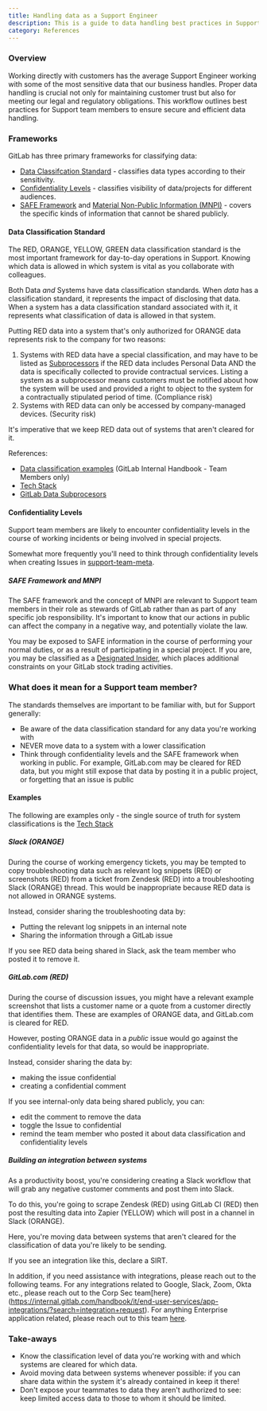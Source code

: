 ```yaml
---
title: Handling data as a Support Engineer
description: This is a guide to data handling best practices in Support
category: References
---
```


### Overview

Working directly with customers has the average Support Engineer working with some of the most sensitive data that our business handles. Proper data handling is crucial not only for maintaining customer trust but also for meeting our legal and regulatory obligations. This workflow outlines best practices for Support team members to ensure secure and efficient data handling.

### Frameworks

GitLab has three primary frameworks for classifying data:

- [Data Classifcation Standard](/handbook/security/data-classification-standard/) - classifies data types according to their sensitivity.
- [Confidentiality Levels](/handbook/communication/confidentiality-levels/) - classifies visibility of data/projects for different audiences.
- [SAFE Framework](/handbook/legal/safe-framework/) and [Material Non-Public Information (MNPI)](/handbook/product/product-processes/product-safe-guidance/#materially-non-public-information) - covers the specific kinds of information that cannot be shared publicly.

#### Data Classification Standard

The RED, ORANGE, YELLOW, GREEN data classification standard is the most important framework for day-to-day operations in Support. Knowing which data is allowed in which system is vital as you collaborate with colleagues.

Both Data _and_ Systems have data classification standards. When _data_ has a classification standard, it represents the impact of disclosing that data. When a system has a data classification standard associated with it, it represents what classification of data is allowed in that system.

Putting RED data into a system that's only authorized for ORANGE data represents risk to the company for two reasons:  

1. Systems with RED data have a special classification, and may have to be listed as [Subprocessors](https://about.gitlab.com/privacy/subprocessors/) if the RED data includes Personal Data AND the data is specifically collected to provide contractual services.  Listing a system as a subprocessor means customers must be notified about how the system will be used and provided a right to object to the system for a contractually stipulated period of time. (Compliance risk)
2. Systems with RED data can only be accessed by company-managed devices. (Security risk)

It's imperative that we keep RED data out of systems that aren't cleared for it.

References:

- [Data classification examples](https://internal.gitlab.com/handbook/security/data_classification/) (GitLab Internal Handbook - Team Members only)
- [Tech Stack](https://gitlab.com/gitlab-com/www-gitlab-com/-/blob/master/data/tech_stack.yml)
- [GitLab Data Subprocesors](https://about.gitlab.com/privacy/subprocessors/)

#### Confidentiality Levels

Support team members are likely to encounter confidentiality levels in the course of working incidents or being involved in special projects.

Somewhat more frequently you'll need to think through confidentiality levels when creating Issues in [support-team-meta](https://gitlab.com/gitlab-com/support/support-team-meta/).

##### SAFE Framework and MNPI

The SAFE framework and the concept of MNPI are relevant to Support team members in their role as stewards of GitLab rather than as part of any specific job responsibility. It's important to know that our actions in public can affect the company in a negative way, and potentially violate the law.

You may be exposed to SAFE information in the course of performing your normal duties, or as a result of participating in a special project. If you are, you may be classified as a [Designated Insider](/handbook/legal/publiccompanyresources/#designated-insiders), which places additional constraints on your GitLab stock trading activities. 

### What does it mean for a Support team member?

The standards themselves are important to be familiar with, but for Support generally:

- Be aware of the data classification standard for any data you're working with 
- NEVER move data to a system with a lower classification
- Think through confidentiality levels and the SAFE framework when working in public.  For example, GitLab.com may be cleared for RED data, but you might still expose that data by posting it in a public project, or forgetting that an issue is public

#### Examples

The following are examples only - the single source of truth for system classifications is the [Tech Stack](https://gitlab.com/gitlab-com/www-gitlab-com/-/blob/master/data/tech_stack.yml)

##### Slack (ORANGE)

During the course of working emergency tickets, you may be tempted to copy troubleshooting data such as relevant log snippets (RED) or screenshots (RED) from a ticket from Zendesk (RED) into a troubleshooting Slack (ORANGE) thread.
This would be inappropriate because RED data is not allowed in ORANGE systems.

Instead, consider sharing the troubleshooting data by:

- Putting the relevant log snippets in an internal note
- Sharing the information through a GitLab issue

If you see RED data being shared in Slack, ask the team member who posted it to remove it.

##### GitLab.com (RED)

During the course of discussion issues, you might have a relevant example screenshot that lists a customer name or a quote from a customer directly that identifies them. These are examples of ORANGE data, and GitLab.com is cleared for RED.

However, posting ORANGE data in a _public_ issue would go against the confidentiality levels for that data, so would be inappropriate.

Instead, consider sharing the data by:

- making the issue confidential
- creating a confidential comment

If you see internal-only data being shared publicly, you can:

- edit the comment to remove the data
- toggle the Issue to confidential
- remind the team member who posted it about data classification and confidentiality levels

##### Building an integration between systems

As a productivity boost, you're considering creating a Slack workflow that will grab any negative customer comments and post them into Slack.

To do this, you're going to scrape Zendesk (RED) using GitLab CI (RED) then post the resulting data into Zapier (YELLOW) which will post in a channel in Slack (ORANGE).

Here, you're moving data between systems that aren't cleared for the classification of data you're likely to be sending.

If you see an integration like this, declare a SIRT.

In addition, if you need assistance with integrations, please reach out to the following teams. For any integrations related to Google, Slack, Zoom, Okta etc., please reach out to the Corp Sec team[here}(https://internal.gitlab.com/handbook/it/end-user-services/app-integrations/?search=integration+request). For anything Enterprise application related, please reach out to this team [here](https://internal.gitlab.com/handbook/it-enterprise-applications/enterprise-applications/enterprise-applications-integrations/).

### Take-aways

- Know the classification level of data you're working with and which systems are cleared for which data.
- Avoid moving data between systems whenever possible: if you can share data within the system it's already contained in keep it there!
- Don't expose your teammates to data they aren't authorized to see: keep limited access data to those to whom it should be limited.
